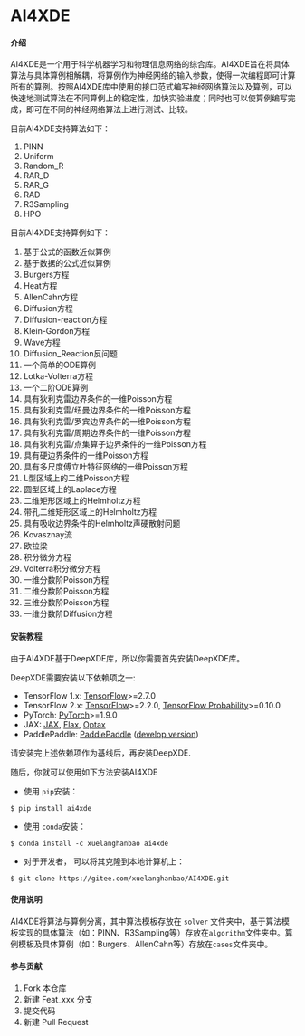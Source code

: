 # AI4XDE

#### 介绍
AI4XDE是一个用于科学机器学习和物理信息网络的综合库。AI4XDE旨在将具体算法与具体算例相解耦，将算例作为神经网络的输入参数，使得一次编程即可计算所有的算例。按照AI4XDE库中使用的接口范式编写神经网络算法以及算例，可以快速地测试算法在不同算例上的稳定性，加快实验进度；同时也可以使算例编写完成，即可在不同的神经网络算法上进行测试、比较。

目前AI4XDE支持算法如下：

1. PINN
2. Uniform
3. Random_R
4. RAR_D
5. RAR_G
6. RAD
7. R3Sampling
8. HPO

目前AI4XDE支持算例如下：

1. 基于公式的函数近似算例
2. 基于数据的公式近似算例
3. Burgers方程
4. Heat方程
5. AllenCahn方程
6. Diffusion方程
7. Diffusion-reaction方程
8. Klein-Gordon方程
9. Wave方程
10. Diffusion_Reaction反问题
11. 一个简单的ODE算例
12. Lotka-Volterra方程
13. 一个二阶ODE算例
14. 具有狄利克雷边界条件的一维Poisson方程
15. 具有狄利克雷/纽曼边界条件的一维Poisson方程
16. 具有狄利克雷/罗宾边界条件的一维Poisson方程
17. 具有狄利克雷/周期边界条件的一维Poisson方程
18. 具有狄利克雷/点集算子边界条件的一维Poisson方程
19. 具有硬边界条件的一维Poisson方程
20. 具有多尺度傅立叶特征网络的一维Poisson方程
21. L型区域上的二维Poisson方程
22. 圆型区域上的Laplace方程
23. 二维矩形区域上的Helmholtz方程
24. 带孔二维矩形区域上的Helmholtz方程
25. 具有吸收边界条件的Helmholtz声硬散射问题
26. Kovasznay流
27. 欧拉梁
28. 积分微分方程
29. Volterra积分微分方程
30. 一维分数阶Poisson方程
31. 二维分数阶Poisson方程
32. 三维分数阶Poisson方程
33. 一维分数阶Diffusion方程


#### 安装教程

由于AI4XDE基于DeepXDE库，所以你需要首先安装DeepXDE库。

DeepXDE需要安装以下依赖项之一:

- TensorFlow 1.x: [TensorFlow](https://www.tensorflow.org/)>=2.7.0
- TensorFlow 2.x: [TensorFlow](https://www.tensorflow.org/)>=2.2.0, [TensorFlow Probability](https://www.tensorflow.org/probability)>=0.10.0
- PyTorch: [PyTorch](https://pytorch.org/)>=1.9.0
- JAX: [JAX](https://jax.readthedocs.io/), [Flax](https://flax.readthedocs.io/), [Optax](https://optax.readthedocs.io/)
- PaddlePaddle: [PaddlePaddle](https://www.paddlepaddle.org.cn/en) ([develop version](https://www.paddlepaddle.org.cn/en/install/quick?docurl=/documentation/docs/en/develop/install/pip/linux-pip_en.html))

请安装完上述依赖项作为基线后，再安装DeepXDE.

随后，你就可以使用如下方法安装AI4XDE

- 使用 `pip`安装：

```
$ pip install ai4xde
```

- 使用 `conda`安装：

```
$ conda install -c xuelanghanbao ai4xde
```

- 对于开发者， 可以将其克隆到本地计算机上：

```
$ git clone https://gitee.com/xuelanghanbao/AI4XDE.git
```

#### 使用说明

AI4XDE将算法与算例分离，其中算法模板存放在 `solver` 文件夹中，基于算法模板实现的具体算法（如：PINN、R3Sampling等）存放在`algorithm`文件夹中。算例模板及具体算例（如：Burgers、AllenCahn等）存放在`cases`文件夹中。

#### 参与贡献

1.  Fork 本仓库
2.  新建 Feat_xxx 分支
3.  提交代码
4.  新建 Pull Request
